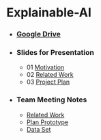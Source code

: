 # Explainable-AI

- ### [Google Drive](https://gitlab.lrz.de/mobile-ifi/qcp/21ws/continuous-optimization/bayer.git)

- ### Slides for Presentation
  - 01 [Motivation](https://docs.google.com/presentation/d/1j6aZtxZPcLecY2w24a9uJT9KN4UYBX0XHhinqrqqeic/edit#slide=id.g101e131149a_0_0)
  - 02 [Related Work](https://docs.google.com/presentation/d/14vr67_asQtGQqelIqvNNjQVPYzTknpkhurFO8az7Cso/edit#slide=id.p)
  - 03 [Project Plan](https://docs.google.com/presentation/d/1zoYMcz7MrwtcnSExD2FO3iNsrMME6qZHIxZZrDI7Y6s/mobilepresent?slide=id.g104f86bb0eb_4_30)


- ### Team Meeting Notes
    - [Related Work](https://docs.google.com/document/d/1oRROGzJVxJc9uPgyL7vtG7SIbwPAK5BfXIFJemqvbVU/edit)
    - [Plan Prototype](https://docs.google.com/document/d/1igEBwYDfVLu-44iM9WOsS8_yWdH6nScIo7KkKShGm1M/edit)
    - [Data Set](https://docs.google.com/presentation/d/1Jy2k7K6ZvleKewCKeFi-72J9qMUwvdgzyDxRChDNIUg/edit#slide=id.p)